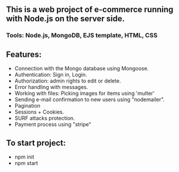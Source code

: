 ## This is a web project of e-commerce running with Node.js on the server side.

### Tools: Node.js, MongoDB, EJS template, HTML, CSS

## Features:

- Connection with the Mongo database using Mongoose.
- Authentication: Sign in, Login.
- Authorization: admin rights to edit or delete.
- Error handling with messages.
- Working with files: Picking images for items using 'multer'
- Sending e-mail confirmation to new users using "nodemailer".
- Pagination
- Sessions + Cookies.
- SURF attacks protection.
- Payment process using "stripe"

## To start project:

- npm init
- npm start
